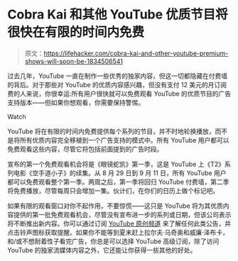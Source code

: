 # Cobra Kai 和其他 YouTube 优质节目将很快在有限的时间内免费

> 原文：<https://lifehacker.com/cobra-kai-and-other-youtube-premium-shows-will-soon-be-1834506541>

过去几年，YouTube 一直在制作一些优秀的独家内容，但这一切都隐藏在付费墙的背后。对于那些对 YouTube 的优质内容感兴趣，但没有支付 12 美元的月订阅费的人来说，你很幸运:所有用户很快就可以免费观看 YouTube 的优质节目的广告支持版本——但如果你想观看，你需要保持警惕。

Watch

YouTube 将在有限的时间内免费提供每个系列的节目，并不时地轮换播放，而不是将所有优质内容完全移植到一个广告支持的模式中。所有 YouTube 用户都可以免费观看这些内容，尽管它将包括前面提到的广告时段。

宣布的第一个免费观看机会将是《眼镜蛇凯》第一季，这是 YouTube 上《T2》系列电影《空手道小子》的续集。从 8 月 29 日到 9 月 11 日，所有 YouTube 用户都可以免费观看整个第一季。两周之后，第一季将回归 YouTube 付费墙，第二季将免费播放，尽管每周只会增加一集。伙计们，在你们的日历上做个标记吧。

如果有限的观看窗口对你不起作用，不要惊慌——这只是 YouTube 将为其优质内容提供的第一批免费观看机会，尽管没有宣布进一步的系列或日期，但该公司表示将不断推出新内容。你可以通过订阅 [YouTube 原创频道](https://www.youtube.com/channel/UCqVDpXKLmKeBU_yyt_QkItQ) 来了解任何此类公告，并点击铃声图标获取提醒。如果你不能等到夏末赶上拉尔夫·马奇奥和威廉·泽布卡，和/或不想耐着性子看完广告，你总是可以选择 YouTube 高级订阅，除了访问 YouTube 的独家流媒体内容之外，它还能让你获得一些其他的好处。